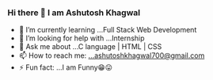 ### Hi there 👋 I am Ashutosh Khagwal

- 🌱 I’m currently learning ...Full Stack Web Development
- 🤔 I’m looking for help with ...Internship
- 💬 Ask me about ...C language | HTML | CSS
- 📫 How to reach me: ...ashutoshkhagwal700@gmail.com
- ⚡ Fun fact: ...I am Funny😁😛 


